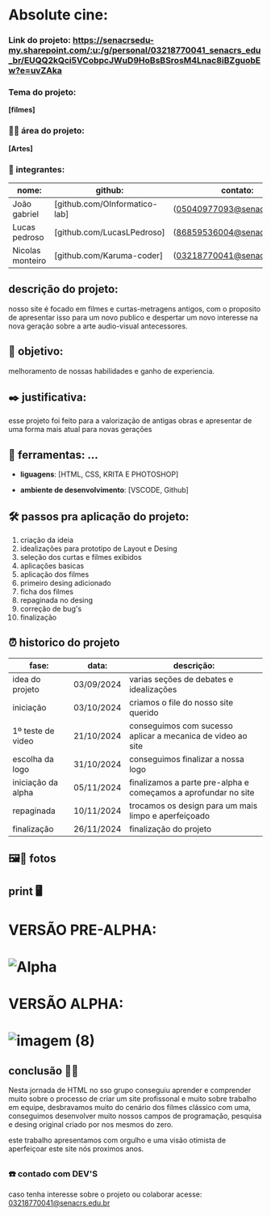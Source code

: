 # Absolute cine:

### Link do projeto: https://senacrsedu-my.sharepoint.com/:u:/g/personal/03218770041_senacrs_edu_br/EUQQ2kQci5VCobpcJWuD9HoBsBSrosM4Lnac8iBZguobEw?e=uvZAka

### Tema do projeto:

**[filmes]**

### 👨‍🏫 área do projeto:

**[Artes]**

### 👥 integrantes:

|nome:            |github:                        | contato:                    |
|-----------------|-------------------------------|-----------------------------|
|João gabriel     | [github.com/OInformatico-lab] | (05040977093@senacrs.edu.br)|
|Lucas pedroso    |   [github.com/LucasLPedroso]  | (86859536004@senacrs.edu.br)|
|Nicolas monteiro |    [github.com/Karuma-coder]  | (03218770041@senacrs.edu.br)|

## descrição do projeto:

nosso site é focado em filmes e curtas-metragens antigos, com o proposito de apresentar isso para um novo publico
e despertar um novo interesse na nova geração sobre a arte audio-visual antecessores.

## 🎯 objetivo:

melhoramento de nossas habilidades e ganho de experiencia.

## ✒️ justificativa:

esse projeto foi feito para a valorização de antigas obras e apresentar de uma forma mais atual para novas gerações

## 🔧 ferramentas: ...

- **liguagens**: [HTML, CSS, KRITA E PHOTOSHOP]


- **ambiente de desenvolvimento**: [VSCODE, Github]


## 🛠️ passos pra aplicação do projeto: 

1. criação da ideia
2. idealizações para prototipo de Layout e Desing
3. seleção dos curtas e filmes exibidos
4. aplicações basicas
5. aplicação dos filmes
6. primeiro desing adicionado
7. ficha dos filmes
8. repaginada no desing
9. correção de bug's
10. finalização


## ⏰ historico do projeto

|fase:              |data:                          | descrição:                                                   |
|-------------------|-------------------------------|--------------------------------------------------------------|
| idea do projeto   |         03/09/2024            |           varias seções de debates e idealizações            |
|    iniciação      |         03/10/2024            |            criamos o file do nosso site querido              | 
| 1º teste de video |         21/10/2024            | conseguimos com sucesso aplicar a mecanica de video ao site  |
|  escolha da logo  |         31/10/2024            |            conseguimos finalizar a nossa logo                |
|iniciação da alpha |         05/11/2024            |finalizamos a parte pre-alpha e começamos a aprofundar no site|
|    repaginada     |         10/11/2024            |     trocamos os design para um mais limpo e aperfeiçoado     |
|    finalização    |         26/11/2024            |                  finalização do projeto                      |

##  🖼️📸 fotos

##  print 🖥️


<H1>VERSÃO PRE-ALPHA:<H1/>

![Alpha](https://github.com/user-attachments/assets/c1e179fa-555b-42a5-beaa-071211de7dee)

<H1>VERSÃO ALPHA:<H1/>

![imagem (8)](https://github.com/user-attachments/assets/5ca1ce56-0147-4eab-8188-c871519b8147)



## conclusão 👾🤖

Nesta jornada de HTML no sso grupo conseguiu aprender e comprender muito sobre o processo de criar um site profissonal e muito sobre trabalho 
em equipe, desbravamos muito do cenário dos filmes clássico com uma, conseguimos desenvolver muito nossos campos de programação, pesquisa e desing original 
criado por nos mesmos do zero.

este trabalho apresentamos com orgulho e uma visão otimista de aperfeiçoar este site nós proximos anos.


 ##
 
 ### ☎️ contado com DEV'S 

caso tenha interesse sobre o projeto ou colaborar acesse: 03218770041@senacrs.edu.br

